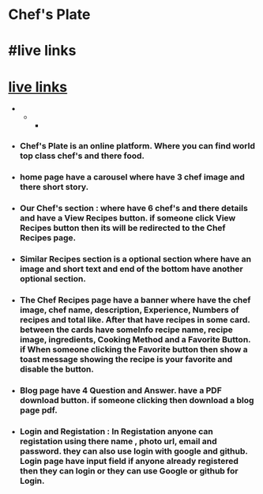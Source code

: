 # Chef's Plate

# #live links
# [live links](https://jobgetewayassignment.netlify.app/)

- * + 

* ### Chef's Plate is an online platform. Where you can find world top class chef's and there food.

* ### home page have a carousel where have 3 chef image and there short story.

* ### Our Chef's section : where have 6 chef's and there details and have a View Recipes button. if someone click View Recipes button then its will be redirected to the Chef Recipes page.

* ### Similar Recipes section is a optional section where have an image and short text and end of the bottom have another optional section.

* ### The Chef Recipes page have a banner where have the chef image, chef name, description, Experience, Numbers of recipes and total like. After that have recipes in some card. between the cards have someInfo recipe name, recipe image, ingredients, Cooking Method and a Favorite Button. if When someone clicking the Favorite button then show a toast message showing the recipe is your favorite and disable the button.

* ### Blog page have 4 Question and Answer. have a PDF download button. if someone clicking then download a blog page pdf.

* ### Login and Registation : In Registation anyone can registation using there name , photo url, email and password. they can also use login with google and github. Login page have input field if anyone already registered then they can login or they can use Google or github for Login. 